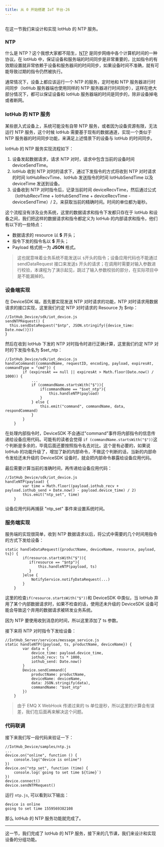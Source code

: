 ```yaml
---
title: 从 0 开始搭建 IoT 平台-26
---
```

<article id="topicContainer" class="column_content"><h2 class="topic_title"></h2><div><p>在这一节我们来设计和实现 IotHub 的 NTP 服务。</p>
<h3 id="ntp">NTP</h3>
<p>什么是 NTP？这个我想大家都不陌生，<a href="https://baike.baidu.com/item/nTP">NTP</a> 是同步网络中各个计算机时间的一种协议。在 IotHub 中，保证设备和服务端的时间同步是非常重要的，比如指令的有效期设置就非常依赖于设备和服务器间的时间同步，如果设备时间不准确，就有可能导致过期的指令仍然被执行。</p>
<p>通常情况下，设备上都应该运行一个 NTP 的服务，定时地和 NTP 服务器进行时间同步（IotHub 服务器端也使用同样的 NTP 服务器进行时间同步），这样在绝大部分情况下，都可以保证设备和 IotHub 服务器端的时间是同步的，除非设备掉电或者断网。</p>
<h3 id="iothubntp">IotHub 的 NTP 服务</h3>
<p>某些嵌入式设备上，系统可能没有自带 NTP 服务，或者因为设备资源有限，无法运行 NTP 服务，这个时候 IotHub 需要基于现有的数据通道，实现一个类似于 NTP 服务器的时间同步功能，来满足上述情景下的设备与 IotHub 的时间同步。</p>
<p>IotHub 的 NTP 服务实现流程如下：</p>
<ol>
<li>设备发起数据请求，请求 NTP 对时，请求中包含当前的设备时间 deviceSendTime。</li>
<li>IotHub 收到 NTP 对时的请求下，通过下发指令的方式将收到 NTP 对时请求的时间 IotHubRecvTime、IotHub 发送指令的时间 IotHubSendTime 以及 deviceTime 发送到设备。</li>
<li>设备收到 NTP 对时指令后，记录当前时间 deviceRecvTime，然后通过公式（IotHubRecvTime + IotHubSendTime + deviceRecvTime - deviceSendTime）/ 2，来获取当前的精确时间。时间的单位都为毫秒。</li>
</ol>
<p>这个流程没有涉及业务系统，这里的数据请求和指令下发都只存在于 IotHub 和设备之间，我们把这样的数据请求和指令都定义为 IotHub 的内部请求和指令，他们有以下的一些特点：</p>
<ul>
<li>数据请求的 resource 以 <strong>$</strong> 开头；</li>
<li>指令下发的指令名以 <strong>$</strong> 开头；</li>
<li>Payload 格式统一为 <strong>JSON</strong> 格式。</li>
</ul>
<blockquote>
  <p>这也就意味着业务系统不能发送以 <code>$</code>开头的指令；设备应用代码也不能通过 sendDataRequest 接口来发送<code>$</code> 开头的请求；在调用时需要对输入参数进行校验，本课程为了演示起见，跳过了输入参数校验的部分，在实际项目中是不能漏掉的。</p>
</blockquote>
<h3 id="">设备端实现</h3>
<p>在 DeviceSDK 端，首先要实现发送 NTP 对时请求的功能，NTP 对时请求用数据请求的接口实现，这里我们约定 NTP 对时请求的 Resource 为 $ntp：</p>
<pre><code class="javascript language-javascript">//IotHub_Device/sdk/iot_device.js
sendNTPRequest() {
  this.sendDataRequest("$ntp", JSON.stringify({device_time: Date.now()}))
}
</code></pre>
<p>然后在收到 IotHub 下发的 NTP 对时指令时进行正确计算，这里我们约定 NTP 对时的下发指令名为 $set_ntp：</p>
<pre><code class="javascript language-javascript">//IotHub_Device/sdk/iot_device.js
handleCommand({commandName, requestID, encoding, payload, expiresAt, commandType = "cmd"}) {
        if (expiresAt == null || expiresAt &gt; Math.floor(Date.now() / 1000)) {
            ...
            if (commandName.startsWith("$")){
                if(commandName == "$set_ntp"){
                    this.handleNTP(payload)
                }
            } else {
                this.emit("command", commandName, data, respondCommand)
            }
        }
    }
</code></pre>
<p>在处理内部指令时，DeviceSDK 不会通过"command"事件将内部指令的信息传递给设备应用代码。可能有的读者会觉得 <code>if (commandName.startsWith("$"))</code>这个判断是多余的，毕竟后面还要按照指令名去对比。这个是有必要的，如果说 IotHub 的功能升级了，增加了新的内部命令，不做这个判断的话，当新的内部命令发给还未升级的 DeviceSDK 设备时，就会把内部命令暴露给设备应用代码。</p>
<p>最后需要计算当前的准确时间，再传递给设备应用代码：</p>
<pre><code class="javascript language-javascript">//IotHub_Device/sdk/iot_device.js
handleNTP(payload) {
        var time = Math.floor((payload.iothub_recv + payload.iothub_send + Date.now() - payload.device_time) / 2)
        this.emit("ntp_set", time)
    }
</code></pre>
<p>设备应用代码再捕获 "ntp_set" 事件来设置系统时间。</p>
<h3 id="-1">服务端实现</h3>
<p>服务端的实现很简单，收到 NTP 数据请求以后，将公式中需要的几个时间用指令的方式下发给设备：</p>
<pre><code>static handleDataRequest({productName, deviceName, resource, payload, ts}) {
        if(resource.startsWith("$")){
           if(resource == "$ntp"){
               this.handleNTP(payload, ts)
           } 
        }else {
            NotifyService.notifyDataRequest(...)
        }
    }
</code></pre>
<p>这里的检查<code>if(resource.startsWith("$"))</code>和 DeviceSDK 中类似，当 IotHub 弃用了某个内部数据请求时，如果不检查的话，使用还未升级的 DeviceSDK 设备可能会导致这个弃用的数据请求被转发业务系统。</p>
<p>因为 NTP 要使用收到消息的时间，所以这里添加了 ts 参数。</p>
<p>接下来将 NTP 对时指令下发给设备：</p>
<pre><code class="javascript language-javascript">//IotHub_Server/services/message_service.js
static handleNTP({payload, ts, productName, deviceName}) {
        var data = {
            device_time: payload.device_time,
            iothub_recv: ts * 1000,
            iothub_send: Date.now()
        }
        Device.sendCommand({
            productName: productName,
            deviceName: deviceName,
            data: JSON.stringify(data),
            commandName: "$set_ntp"
        })
    }
</code></pre>
<blockquote>
  <p>由于 EMQ X WebHook 传递过来的 ts 单位是秒，所以这里的计算会有误差，我们在后面再来解决这个问题。</p>
</blockquote>
<h3 id="-2">代码联调</h3>
<p>接下来我们写一段代码来验证一下：</p>
<pre><code class="javascript language-javascript">//IotHub_Device/samples/ntp.js
...
device.on("online", function () {
    console.log("device is online")
})
device.on("ntp_set", function (time) {
    console.log(`going to set time ${time}`)
})
device.connect()
device.sendNTPRequest()
</code></pre>
<p>运行 <code>ntp.js</code>, 可以看到以下输出：</p>
<pre><code>device is online
going to set time 1559569382108
</code></pre>
<p>那么 IotHub 的 NTP 服务功能就完成了。</p>
<hr />
<p>这一节，我们完成了 IotHub 的 NTP 服务，接下来的几节课，我们来设计和实现设备的分组功能。</p></div></article>